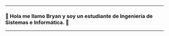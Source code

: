 
-----------------------------------------------------------------------------------------------------------------------------------------------------------------------------------------
### 🔭 Hola me llamo Bryan y soy un estudiante de Ingeniería de Sistemas e Informática. 🔭
-----------------------------------------------------------------------------------------------------------------------------------------------------------------------------------------
